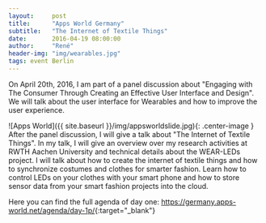 ```yaml
---
layout:     post
title:      "Apps World Germany"
subtitle:   "The Internet of Textile Things"
date:       2016-04-19 08:00:00
author:     "René"
header-img: "img/wearables.jpg"
tags: event Berlin
---
```

On April 20th, 2016, I am part of a panel discussion about "Engaging with The Consumer Through Creating an Effective User Interface and Design".
We will talk about the user interface for Wearables and how to improve the user experience. 

![Apps World]({{ site.baseurl }}/img/appsworldslide.jpg){: .center-image }
After the panel discussion, I will give a talk about "The Internet of Textile Things". In my talk, I will give an overview over my research activities at RWTH Aachen University and technical details about the WEAR-LEDs project. I will talk about how to create the internet of textile things and how to synchronize costumes and clothes for smarter fashion. Learn how to control LEDs on your clothes with your smart phone and how to store sensor data from your smart fashion projects into the cloud.

Here you can find the full agenda of day one:
<https://germany.apps-world.net/agenda/day-1p/>{:target="_blank"}
